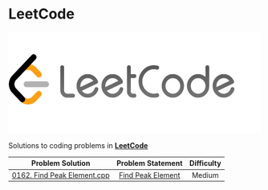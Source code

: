 # LeetCode

<p align="center">
  <img width=550" height="200" src=./assets/LeetCode-img.png>
</p>


Solutions to coding problems in **[LeetCode](https://leetcode.com/)**

|       Problem Solution         |                                                                          Problem Statement                                                                |Difficulty|
|:------------------------------:|:---------------------------------------------------------------------------------------------------------------------------------------------------------:|:--------:|
|[0162. Find Peak Element.cpp](Solutions/0162.cpp)              |[Find Peak Element](https://leetcode.com/problems/find-peak-element/)                                    |Medium    |
